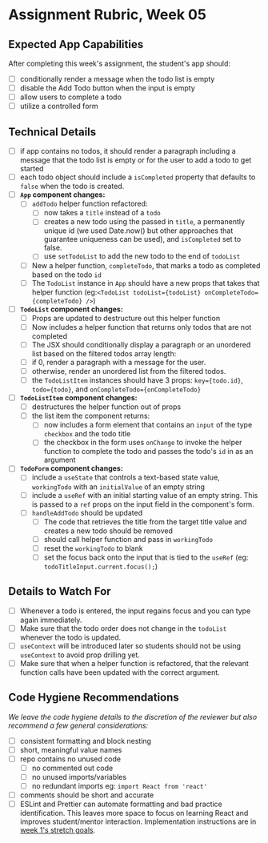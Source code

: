 # Assignment Rubric, Week 05

## Expected App Capabilities

After completing this week's assignment, the student's app should:

- [ ] conditionally render a message when the todo list is empty
- [ ] disable the Add Todo button when the input is empty
- [ ] allow users to complete a todo
- [ ] utilize a controlled form

## Technical Details

- [ ] if app contains no todos, it should render a paragraph including a message that the todo list is empty or for the user to add a todo to get started
- [ ] each todo object should include a `isCompleted` property that defaults to `false` when the todo is created.
- [ ] **`App` component changes:**
  - [ ] `addTodo` helper function refactored:
    - [ ] now takes a `title` instead of a `todo`
    - [ ] creates a new todo using the passed in `title`, a permanently unique id (we used Date.now() but other approaches that guarantee uniqueness can be used), and `isCompleted` set to false.
    - [ ] use `setTodoList` to add the new todo to the end of `todoList`
  - [ ] New a helper function, `completeTodo`, that marks a todo as completed based on the todo `id`
  - [ ] The `TodoList` instance in `App` should have a new props that takes that helper function (eg:`<TodoList todoList={todoList} onCompleteTodo={completeTodo} />`)
- [ ] **`TodoList` component changes:**
  - [ ]  Props are updated to destructure out this helper function
  - [ ]  Now includes a helper function that returns only todos that are not completed
  - [ ]  The JSX should conditionally display a paragraph or an unordered list based on the filtered todos array length:
    - [ ]  if 0, render a paragraph with a message for the user.
    - [ ]  otherwise, render an unordered list from the filtered todos.
  - [ ]  the `TodoListItem` instances should have 3 props: `key={todo.id}`, `todo={todo}`, and `onCompleteTodo={onCompleteTodo}`
- [ ] **`TodoListItem` component changes:**
  - [ ] destructures the helper function out of props
  - [ ] the list item the component returns:
    - [ ] now includes a form element that contains an `input` of the type `checkbox` and the todo title
    - [ ] the checkbox in the form uses `onChange` to invoke the helper function to complete the todo and passes the todo's `id` in as an argument
- [ ] **`TodoForm` component changes:**
  - [ ] include a  `useState` that controls a text-based state value, `workingTodo` with an `initialValue` of an empty string
  - [ ] include a `useRef` with an initial starting value of an empty string. This is passed to a `ref` props on the input field in the component's form.
  - [ ] `handleAddTodo` should be updated
    - [ ] The code that retrieves the title from the target title value and creates a new todo should be removed
    - [ ] should call helper function and pass in `workingTodo`
    - [ ] reset the `workingTodo` to blank
    - [ ] set the focus back onto the input that is tied to the `useRef` (eg: `todoTitleInput.current.focus();`)

## Details to Watch For

- [ ] Whenever a todo is entered, the input regains focus and you can type again immediately.
- [ ] Make sure that the todo order does not change in the `todoList` whenever the todo is updated.
- [ ] `useContext` will be introduced later so students should not be using `useContext` to avoid prop drilling yet.
- [ ] Make sure that when a helper function is refactored, that the relevant function calls have been updated with the correct argument.

## Code Hygiene Recommendations

*We leave the code hygiene details to the discretion of the reviewer but also recommend a few general considerations:*

- [ ] consistent formatting and block nesting
- [ ] short, meaningful value names
- [ ] repo contains no unused code
  - [ ] no commented out code
  - [ ] no unused imports/variables
  - [ ] no redundant imports eg: `import React from 'react'`
- [ ] comments should be short and accurate
- [ ] ESLint and Prettier can automate formatting and bad practice identification. This leaves more space to focus on learning React and improves student/mentor interaction. Implementation instructions are in [week 1's stretch goals](https://github.com/Code-the-Dream-School/react-curriculum-v3/blob/main/learns-app-content/assignments/week-01.md#stretch-goals-instructions-optional).
